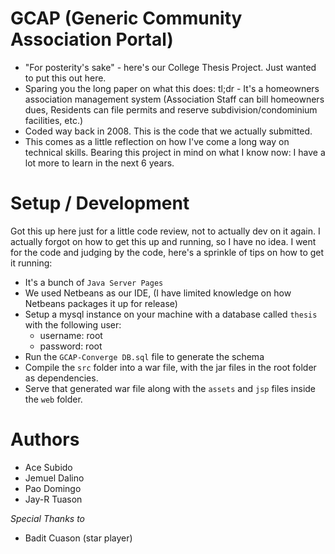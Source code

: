 GCAP (Generic Community Association Portal)
==========================

- "For posterity's sake" - here's our College Thesis Project. Just wanted to put this out here.
- Sparing you the long paper on what this does: tl;dr - It's a homeowners association management system (Association Staff can bill homeowners dues, Residents can file permits and reserve subdivision/condominium facilities, etc.)
- Coded way back in 2008. This is the code that we actually submitted.
- This comes as a little reflection on how I've come a long way on technical skills. Bearing this project in mind on what I know now: I have a lot more to learn in the next 6 years.

Setup / Development
==========================

Got this up here just for a little code review, not to actually dev on it again. I actually forgot on how to get this up and running, so I have no idea. I went for the code and judging by the code, here's a sprinkle of tips on how to get it running:

- It's a bunch of `Java Server Pages`
- We used Netbeans as our IDE, (I have limited knowledge on how Netbeans packages it up for release)
- Setup a mysql instance on your machine with a database called `thesis` with the following user: 
	- username: root
	- password: root
- Run the `GCAP-Converge DB.sql` file to generate the schema
- Compile the `src` folder into a war file, with the jar files in the root folder as dependencies.
- Serve that generated war file along with the `assets` and `jsp` files inside the `web` folder.

Authors
==========================

- Ace Subido
- Jemuel Dalino
- Pao Domingo
- Jay-R Tuason

*Special Thanks to*

- Badit Cuason (star player)
